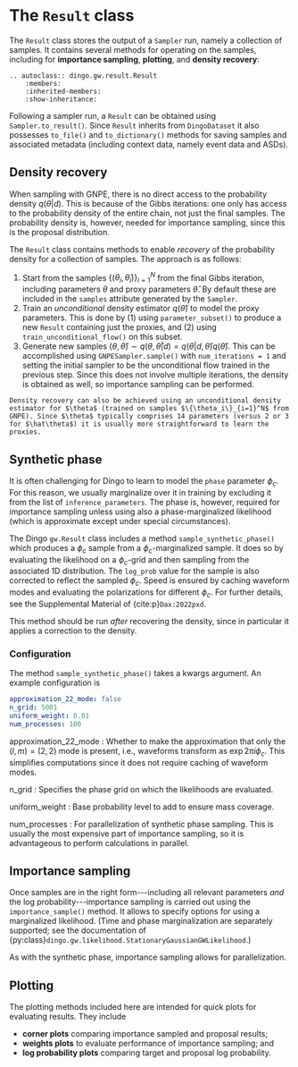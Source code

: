 # The `Result` class

The `Result` class stores the output of a `Sampler` run, namely a collection of samples. It contains several methods for operating on the samples, including for **importance sampling**, **plotting**, and **density recovery**: 

```{eval-rst}
.. autoclass:: dingo.gw.result.Result
    :members:
    :inherited-members:
    :show-inheritance:
```

Following a sampler run, a `Result` can be obtained using `Sampler.to_result()`. Since `Result` inherits from `DingoDataset` it also possesses `to_file()` and `to_dictionary()` methods for saving samples and associated metadata (including context data, namely event data and ASDs).


## Density recovery

When sampling with GNPE, there is no direct access to the probability density $q(\theta|d)$. This is because of the Gibbs iterations: one only has access to the probability density of the entire chain, not just the final samples. The probability density is, however, needed for importance sampling, since this is the proposal distribution.

The `Result` class contains methods to enable *recovery* of the probability density for a collection of samples. The approach is as follows:
1. Start from the samples $\{(\theta_i, \hat\theta_i)\}_{i=1}^N$ from the final Gibbs iteration, including parameters $\theta$ and proxy parameters $\hat\theta$. By default these are included in the `samples` attribute generated by the `Sampler`.
2. Train an *unconditional* density estimator $q(\hat\theta)$ to model the proxy parameters. This is done by (1) using `parameter_subset()` to produce a new `Result` containing just the proxies, and (2) using `train_unconditional_flow()` on this subset.
3. Generate new samples $(\theta, \hat\theta) \sim q(\theta, \hat\theta | d) = q(\theta | d, \hat\theta) q(\hat\theta)$. This can be accomplished using `GNPESampler.sample()` with `num_iterations = 1` and setting the initial sampler to be the unconditional flow trained in the previous step. Since this does not involve multiple iterations, the density is obtained as well, so importance sampling can be performed.

```{note}
Density recovery can also be achieved using an unconditional density estimator for $\theta$ (trained on samples $\{\theta_i\}_{i=1}^N$ from GNPE). Since $\theta$ typically comprises 14 parameters (versus 2 or 3 for $\hat\theta$) it is usually more straightforward to learn the proxies.
```

## Synthetic phase

It is often challenging for Dingo to learn to model the `phase` parameter $\phi_c$. For this reason, we usually marginalize over it in training by excluding it from the list of `inference_parameters`. The phase is, however, required for importance sampling unless using also a phase-marginalized likelihood (which is approximate except under special circumstances).

The Dingo `gw.Result` class includes a method `sample_synthetic_phase()` which produces a $\phi_c$ sample from a $\phi_c$-marginalized sample. It does so by evaluating the likelihood on a $\phi_c$-grid and then sampling from the associated 1D distribution. The `log_prob` value for the sample is also corrected to reflect the sampled $\phi_c$. Speed is ensured by caching waveform modes and evaluating the polarizations for different $\phi_c$. For further details, see the Supplemental Material of {cite:p}`Dax:2022pxd`.

This method should be run *after* recovering the density, since in particular it applies a correction to the density.

### Configuration

The method `sample_synthetic_phase()` takes a kwargs argument. An example configuration is
```yaml
approximation_22_mode: false
n_grid: 5001
uniform_weight: 0.01
num_processes: 100
```
approximation_22_mode
: Whether to make the approximation that only the $(l, m) = (2, 2)$ mode is present, i.e., waveforms transform as $\exp{2\pi i \phi_c}$. This simplifies computations since it does not require caching of waveform modes.

n_grid
: Specifies the phase grid on which the likelihoods are evaluated.

uniform_weight
: Base probability level to add to ensure mass coverage.

num_processes
: For parallelization of synthetic phase sampling. This is usually the most expensive part of importance sampling, so it is advantageous to perform calculations in parallel.

## Importance sampling

Once samples are in the right form---including all relevant parameters *and* the log probability---importance sampling is carried out using the `importance_sample()` method. It allows to specify options for using a marginalized likelihood. (Time and phase marginalization are separately supported; see the documentation of {py:class}`dingo.gw.likelihood.StationaryGaussianGWLikelihood`.)

As with the synthetic phase, importance sampling allows for parallelization.

## Plotting

The plotting methods included here are intended for quick plots for evaluating results. They include

* **corner plots** comparing importance sampled and proposal results;
* **weights plots** to evaluate performance of importance sampling; and
* **log probability plots** comparing target and proposal log probability.
